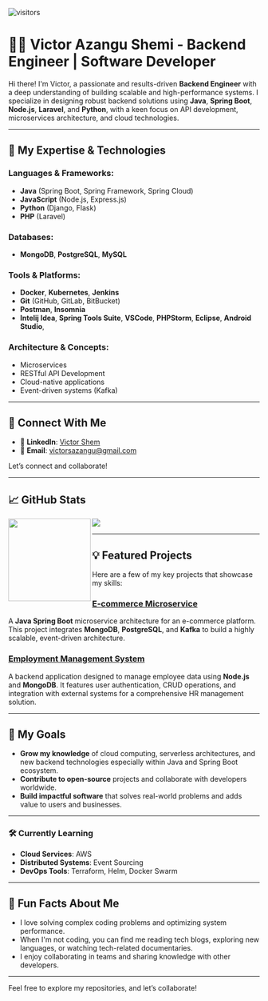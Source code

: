 ![visitors](https://visitor-badge.glitch.me/badge?page_id=victorazangu&left_color=green&right_color=red)

# 👨‍💻 Victor Azangu Shemi - Backend Engineer | Software Developer

Hi there! I'm Victor, a passionate and results-driven **Backend Engineer** with a deep understanding of building scalable and high-performance systems. I specialize in designing robust backend solutions using **Java**, **Spring Boot**, **Node.js**, **Laravel**, and **Python**, with a keen focus on API development, microservices architecture, and cloud technologies.

---

## 🚀 My Expertise & Technologies

### **Languages & Frameworks**:
- **Java** (Spring Boot, Spring Framework, Spring Cloud)
- **JavaScript** (Node.js, Express.js)
- **Python** (Django, Flask)
- **PHP** (Laravel)

### **Databases**:
- **MongoDB**, **PostgreSQL**, **MySQL**

### **Tools & Platforms**:
- **Docker**, **Kubernetes**, **Jenkins**
- **Git** (GitHub, GitLab, BitBucket)
- **Postman**, **Insomnia**
- **Intelij Idea**, **Spring Tools Suite**, **VSCode**, **PHPStorm**, **Eclipse**, **Android Studio**,

### **Architecture & Concepts**:
- Microservices
- RESTful API Development
- Cloud-native applications
- Event-driven systems (Kafka)

---

## 🌟 Connect With Me

- 💬 **LinkedIn**: [Victor Shem](https://www.linkedin.com/in/victor-azangu/)  
- 📧 **Email**: [victorsazangu@gmail.com](mailto:victorsazangu@gmail.com)

Let’s connect and collaborate!

---

## 📈 GitHub Stats

<div>
  <img height="165" align="left" src="https://github-readme-stats.vercel.app/api?username=victorazangu&show_icons=true&theme=radical" />
  <img src="https://github-readme-stats.vercel.app/api/top-langs/?username=victorazangu&layout=compact&show_icons=true&theme=radical" />
</div>

---

## 💡 Featured Projects

Here are a few of my key projects that showcase my skills:

### **[E-commerce Microservice](https://github.com/victorazangu/e-commerce-microservice/)**
A **Java Spring Boot** microservice architecture for an e-commerce platform. This project integrates **MongoDB**, **PostgreSQL**, and **Kafka** to build a highly scalable, event-driven architecture.

### **[Employment Management System](https://github.com/victorazangu/ems-backend/)**
A backend application designed to manage employee data using **Node.js** and **MongoDB**. It features user authentication, CRUD operations, and integration with external systems for a comprehensive HR management solution.

---

## 🎯 My Goals

- **Grow my knowledge** of cloud computing, serverless architectures, and new backend technologies especially within Java and Spring Boot ecosystem.
- **Contribute to open-source** projects and collaborate with developers worldwide.
- **Build impactful software** that solves real-world problems and adds value to users and businesses.
  
---

### 🛠 Currently Learning

- **Cloud Services**: AWS
- **Distributed Systems**: Event Sourcing
- **DevOps Tools**: Terraform, Helm, Docker Swarm

---

## 🔑 Fun Facts About Me

- I love solving complex coding problems and optimizing system performance.
- When I'm not coding, you can find me reading tech blogs, exploring new languages, or watching tech-related documentaries.
- I enjoy collaborating in teams and sharing knowledge with other developers.

---

Feel free to explore my repositories, and let’s collaborate!
